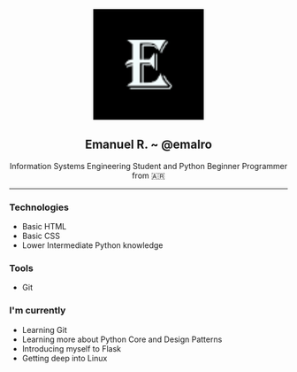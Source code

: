 <div align="center">
    <img src="/resources/img/E.png" alt="profile img" width="200" height="200">
    <h2>Emanuel R. ~ @emalro</h2>
    <p>Information Systems Engineering Student and Python Beginner Programmer from 🇦🇷</p>
</div>

---

### Technologies
- Basic HTML
- Basic CSS
- Lower Intermediate Python knowledge

### Tools
- Git

### I'm currently
- Learning Git
- Learning more about Python Core and Design Patterns
- Introducing myself to Flask
- Getting deep into Linux